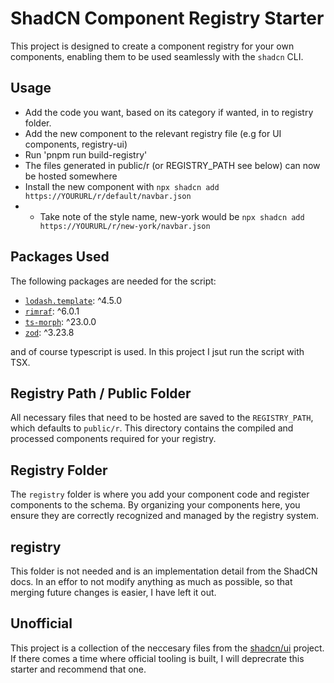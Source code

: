 # ShadCN Component Registry Starter

This project is designed to create a component registry for your own components, enabling them to be used seamlessly with the `shadcn` CLI.

## Usage

- Add the code you want, based on its category if wanted, in to registry folder.
- Add the new component to the relevant registry file (e.g for UI components, registry-ui)
- Run 'pnpm run build-registry'
- The files generated in public/r (or REGISTRY_PATH see below) can now be hosted somewhere
- Install the new component with `npx shadcn add https://YOURURL/r/default/navbar.json`
- - Take note of the style name, new-york would be `npx shadcn add https://YOURURL/r/new-york/navbar.json`

## Packages Used

The following packages are needed for the script:

- [`lodash.template`](https://www.npmjs.com/package/lodash.template): ^4.5.0
- [`rimraf`](https://www.npmjs.com/package/rimraf): ^6.0.1
- [`ts-morph`](https://www.npmjs.com/package/ts-morph): ^23.0.0
- [`zod`](https://www.npmjs.com/package/zod): ^3.23.8

and of course typescript is used. In this project I jsut run the script with TSX.

## Registry Path / Public Folder

All necessary files that need to be hosted are saved to the `REGISTRY_PATH`, which defaults to `public/r`. This directory contains the compiled and processed components required for your registry.

## Registry Folder

The `registry` folder is where you add your component code and register components to the schema. By organizing your components here, you ensure they are correctly recognized and managed by the registry system.

## **registry**

This folder is not needed and is an implementation detail from the ShadCN docs. In an effor to not modify anything as much as possible, so that merging future changes is easier, I have left it out.

## Unofficial

This project is a collection of the neccesary files from the [shadcn/ui](https://ui.shadcn.com/) project. If there comes a time where official tooling is built, I will deprecrate this starter and recommend that one.
